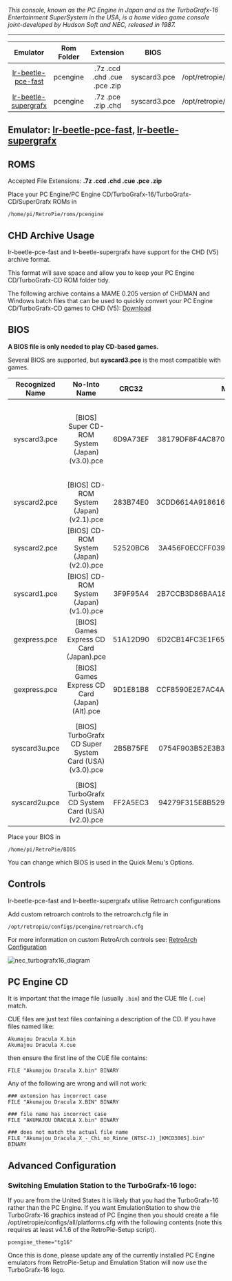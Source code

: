 _This console, known as the PC Engine in Japan and as the TurboGrafx-16 Entertainment SuperSystem in the USA, is a home video game console joint-developed by Hudson Soft and NEC, released in 1987._
***

| Emulator | Rom Folder | Extension | BIOS |  Controller Config |
| :---: | :---: | :---: | :---: | :---: |
| [lr-beetle-pce-fast](https://github.com/libretro/beetle-pce-fast-libretro) | pcengine  | .7z .ccd .chd .cue .pce .zip | syscard3.pce | /opt/retropie/configs/pcengine/retroarch.cfg |
| [lr-beetle-supergrafx](https://github.com/libretro/beetle-supergrafx-libretro) | pcengine  | .7z .pce .zip .chd| syscard3.pce | /opt/retropie/configs/pcengine/retroarch.cfg |

## Emulator: [lr-beetle-pce-fast](https://github.com/libretro/beetle-pce-fast-libretro), [lr-beetle-supergrafx](https://github.com/libretro/beetle-supergrafx-libretro)

## ROMS

Accepted File Extensions: **.7z .ccd .chd .cue .pce .zip**

Place your PC Engine/PC Engine CD/TurboGrafx-16/TurboGrafx-CD/SuperGrafx ROMs in
```
/home/pi/RetroPie/roms/pcengine
```

## CHD Archive Usage

lr-beetle-pce-fast and lr-beetle-supergrafx have support for the CHD (V5) archive format.

This format will save space and allow you to keep your PC Engine CD/TurboGrafx-CD ROM folder tidy.

The following archive contains a MAME 0.205 version of CHDMAN and Windows batch files that can be used to quickly convert your PC Engine CD/TurboGrafx-CD games to CHD (V5): [Download](https://drive.google.com/file/d/0B-ElaPpvBHs5aUd0QUM3c05kY2c/view?usp=sharing)

## BIOS

**A BIOS file is only needed to play CD-based games.**

Several BIOS are supported, but **syscard3.pce** is the most compatible with games.

Recognized Name | No-Into Name | CRC32 | MD5 | Comment |
| :--: | :--: | :--: | :--: | :--: |
| syscard3.pce | [BIOS] Super CD-ROM System (Japan) (v3.0).pce | 6D9A73EF | 38179DF8F4AC870017DB21EBCBF53114 | This is the prefered BIOS for lr-beetle-pce-fast and should play most games. |
| syscard2.pce | [BIOS] CD-ROM System (Japan) (v2.1).pce | 283B74E0 | 3CDD6614A918616BFC41C862E889DD79 ||
| syscard2.pce | [BIOS] CD-ROM System (Japan) (v2.0).pce | 52520BC6 | 3A456F0ECCFF039EB5FF045F56EC1C3B ||
| syscard1.pce | [BIOS] CD-ROM System (Japan) (v1.0).pce | 3F9F95A4 | 2B7CCB3D86BAA18F6402C176F3065082 ||
| gexpress.pce | [BIOS] Games Express CD Card (Japan).pce | 51A12D90 | 6D2CB14FC3E1F65CEB135633D1694122 | Required to play four unlicensed games. |
| gexpress.pce | [BIOS] Games Express CD Card (Japan) (Alt).pce | 9D1E81B8 | CCF8590E2E7AC4A08BCC1D77EC168917 | Required to play four unlicensed games. |
| syscard3u.pce | [BIOS] TurboGrafx CD Super System Card (USA) (v3.0).pce | 2B5B75FE | 0754F903B52E3B3342202BDAFB13EFA5 | Most games work, but some Japan games will not. |
| syscard2u.pce | [BIOS] TurboGrafx CD System Card (USA) (v2.0).pce | FF2A5EC3 | 94279F315E8B52904F65AB3108542AFE ||

Place your BIOS in

```
/home/pi/RetroPie/BIOS
```

You can change which BIOS is used in the Quick Menu's Options.

## Controls

lr-beetle-pce-fast and lr-beetle-supergrafx utilise Retroarch configurations

Add custom retroarch controls to the retroarch.cfg file in
```shell
/opt/retropie/configs/pcengine/retroarch.cfg
```
For more information on custom RetroArch controls see: [RetroArch Configuration](RetroArch-Configuration)

![nec_turbografx16_diagram](https://cloud.githubusercontent.com/assets/10035308/10822284/1bde9cc4-7e1c-11e5-9683-c29b5a5a49e8.png)

## PC Engine CD

It is important that the image file (usually `.bin`) and the CUE file (`.cue`) match.

CUE files are just text files containing a description of the CD. If you have files named like:

~~~
Akumajou Dracula X.bin
Akumajou Dracula X.cue
~~~

then ensure the first line of the CUE file contains:

~~~
FILE "Akumajou Dracula X.bin" BINARY
~~~

Any of the following are wrong and will not work:

~~~
### extension has incorrect case
FILE "Akumajou Dracula X.BIN" BINARY

### file name has incorrect case
FILE "AKUMAJOU DRACULA X.bin" BINARY

### does not match the actual file name
FILE "Akumajou_Dracula_X_-_Chi_no_Rinne_(NTSC-J)_[KMCD3005].bin" BINARY
~~~

## Advanced Configuration

### Switching Emulation Station to the TurboGrafx-16 logo:

If you are from the United States it is likely that you had the TurboGrafx-16 rather than the PC Engine. If you want EmulationStation to show the TurboGrafx-16 graphics instead of PC Engine then you should create a file /opt/retropie/configs/all/platforms.cfg with the following contents (note this requires at least v4.1.6 of the RetroPie-Setup script).

```
pcengine_theme="tg16"
```

Once this is done, please update any of the currently installed PC Engine emulators from RetroPie-Setup and Emulation Station will now use the TurboGrafx-16 logo.
